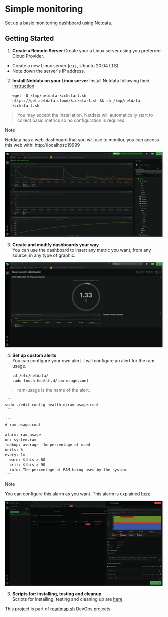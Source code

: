 # Simple monitoring
Set up a basic monitoring dashboard using Netdata.

## Getting Started
1. **Create a Remote Server**
Create your a Linux server using you preferred Cloud Provider.

- Create a new Linux server (e.g., Ubuntu 20.04 LTS).
- Note down the server's IP address.

2. **Install Netdata on your Linux server**
Install Netdata following their [instruction](https://learn.netdata.cloud/docs/netdata-agent/installation/linux/)
    ```
    wget -O /tmp/netdata-kickstart.sh https://get.netdata.cloud/kickstart.sh && sh /tmp/netdata-kickstart.sh
    ```

> You may accept the installation. Netdata will automatically start to collect basic metrics so no configuration is required.

> [!NOTE]
> Netdata has a web-dashboard that you will use to monitor, you can access this web with: http://localhost:19999

![Netdata Dashboard](./imgs/dashboard.png)

3. **Create and modify dashboards your way**  
You can use the dashboard to insert any metric you want, from any source, in any type of graphic.

![Netdata Dashboard with custom metrics](./imgs/dashboard-with-custom-metrics.png)

4. **Set up custom alerts**  
You can configure your own alert. I will configure an alert for the ram usage.
    ```
    cd /etc/netdata/
    sudo touch health.d/ram-usage.conf
    ```

> ram-usage is the name of the alert.

    ```
    sudo ./edit-config health.d/ram-usage.conf
    ```

    ```
    # ram-usage.conf

    alarm: ram_usage
    on: system.ram
    lookup: average -1m percentage of used
    units: %
    every: 1m
      warn: $this > 80
      crit: $this > 90
      info: The percentage of RAM being used by the system.
    ```

> [!NOTE]
> You can configure this alarm as you want. This alarm is explained [here](https://learn.netdata.cloud/docs/alerts-&-notifications/alert-configuration-reference)

![Custom RAM metric](./imgs/custom-alert.png)


3. **Scripts for: installing, testing and cleanup**  
Scripts for installing, testing and cleaning up are [here](https://github.com/dottox/roadmap.sh-devops/tree/main/beginner-projects/simple-monitoring/scripts)


This project is part of [roadmap.sh](https://roadmap.sh/projects/simple-monitoring-dashboard) DevOps projects.